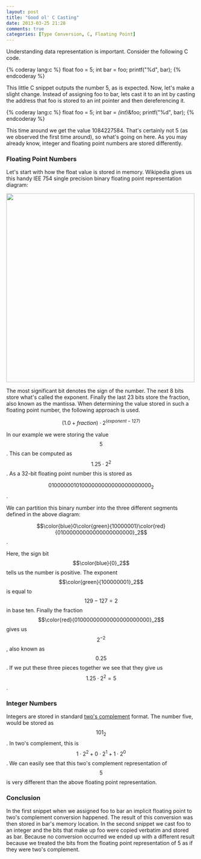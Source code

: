 ```yaml
---
layout: post
title: "Good ol' C Casting"
date: 2013-03-25 21:28
comments: true
categories: [Type Conversion, C, Floating Point]
---
```


Understanding data representation is important. Consider the following C code.

{% coderay lang:c %}
float foo = 5;
int bar = foo;
printf("%d", bar);
{% endcoderay %}

This little C snippet outputs the number 5, as is expected. Now, let's make a slight change. Instead of assigning foo to bar, lets cast it to an int by casting the address that foo is stored to an int pointer and then dereferencing it.

{% coderay lang:c %}
float foo = 5;
int bar = *(int*)&foo;
printf("%d", bar);
{% endcoderay %}

This time around we get the value 1084227584. That's certainly not 5 (as we observed the first time around), so what's going on here. As you may already know, integer and floating point numbers are stored differently.

### Floating Point Numbers
Let's start with how the float value is stored in memory. Wikipedia gives us this handy IEE 754 single precision binary floating point representation diagram:

<img width="500px" src="{{ root_url }}/images/c_casting/500px-Float_example.svg.png"/>

The most significant bit denotes the sign of the number. The next 8 bits store what's called the exponent. Finally the last 23 bits store the fraction, also known as the mantissa. When determining the value stored in such a floating point number, the following approach is used.

$$(1.0+fraction)\cdot 2^{(exponent-127)}$$

In our example we were storing the value $$5$$. This can be computed as $$1.25\cdot 2^2$$. As a 32-bit floating point number this is stored as 

$${01000000101000000000000000000000}_2$$. 

We can partition this binary number into the three different segments defined in the above diagram:

$$\color{blue}0\color{green}{10000001}\color{red}{01000000000000000000000}_2$$. 

Here, the sign bit $$\color{blue}{0}_2$$ tells us the number is positive. The exponent $$\color{green}{100000001}_2$$ is equal to $$129-127=2$$ in base ten. Finally the fraction $$\color{red}{01000000000000000000000}_2$$ gives us $$2^{-2}$$, also known as $$0.25$$. If we put these three pieces together we see that they give us $$1.25\cdot 2^2 = 5$$.

### Integer Numbers
Integers are stored in standard [two's complement](http://en.wikipedia.org/wiki/Two%27s_complement) format. The number five, would be stored as $${101}_2$$. In two's complement, this is $$1\cdot 2^2 + 0\cdot 2^1 + 1\cdot 2^0$$. We can easily see that this two's complement representation of $$5$$ is very different than the above floating point representation.

### Conclusion
In the first snippet when we assigned foo to bar an implicit floating point to two's complement conversion happened. The result of this conversion was then stored in bar's memory location. In the second snippet we cast foo to an integer and the bits that make up foo were copied verbatim and stored as bar. Because no conversion occurred we ended up with a different result because we treated the bits from the floating point representation of 5 as if they were two's complement.